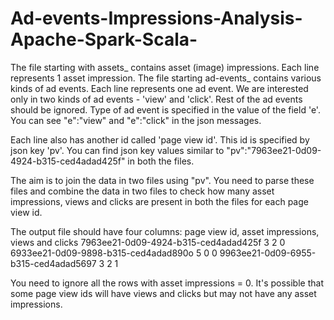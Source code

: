 # Ad-events-Impressions-Analysis-Apache-Spark-Scala-

The file starting with assets_ contains asset (image) impressions. Each line represents 1 asset impression.
The file starting ad-events_ contains various kinds of ad events. Each line represents one ad event. We are
interested only in two kinds of ad events - 'view' and 'click'. Rest of the ad events should be ignored. Type of
ad event is specified in the value of the field 'e'. You can see "e":"view" and "e":"click" in the json messages.

Each line also has another id called 'page view id'. This id is specified by json key 'pv'. You can find json key
values similar to "pv":"7963ee21-0d09-4924-b315-ced4adad425f" in both the files.

The aim is to join the data in two files using "pv". You need to parse these files and combine the data in two
files to check how many asset impressions, views and clicks are present in both the files for each page view id.

The output file should have four columns: page view id, asset impressions, views and clicks
7963ee21-0d09-4924-b315-ced4adad425f 3 2 0
6933ee21-0d09-9898-b315-ced4adad890o 5 0 0
9963ee21-0d09-6955-b315-ced4adad5697 3 2 1

You need to ignore all the rows with asset impressions = 0. It's possible that some page view ids will have
views and clicks but may not have any asset impressions.


